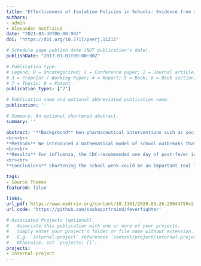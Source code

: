 ```yaml
---
title: "Effectiveness of Isolation Policies in Schools: Evidence from a Mathematical Model of Influenza and COVID-19"
authors:
- admin
- Alexander Gutfraind
date: "2021-03-30T00:00:00Z"
doi: "https://doi.org/10.7717/peerj.11211"

# Schedule page publish date (NOT publication's date).
publishDate: "2017-01-01T00:00:00Z"

# Publication type.
# Legend: 0 = Uncategorized; 1 = Conference paper; 2 = Journal article;
# 3 = Preprint / Working Paper; 4 = Report; 5 = Book; 6 = Book section;
# 7 = Thesis; 8 = Patent
publication_types: ["2"]

# Publication name and optional abbreviated publication name.
publication: ''

# Summary. An optional shortened abstract.
summary: ''

abstract: "**Background** Non-pharmaceutical interventions such as social distancing, school closures and travel restrictions are often implemented to control outbreaks of infectious diseases. For influenza in schools, the Center of Disease Control (CDC) recommends that febrile students remain isolated at home until they have been fever-free for at least one day and a related policy is recommended for SARS-CoV2 (COVID-19). Other authors proposed using a school week of four or fewer days of in-person instruction for all students to reduce transmission. However, there is limited evidence supporting the effectiveness of these interventions.
<br><br>
**Methods** We introduced a mathematical model of school outbreaks that considers both intervention methods. Our model accounts for the school structure and schedule, as well as the time-progression of fever symptoms and viral shedding. The model was validated on outbreaks of seasonal and pandemic influenza and COVID-19 in schools. It was then used to estimate the outbreak curves and the proportion of the population infected (attack rate) under the proposed interventions.
<br><br>
**Results** For influenza, the CDC-recommended one day of post-fever isolation can reduce the attack rate by a median (interquartile range) of 29 (13 - 59)%. With two days of post-fever isolation the attack rate could be reduced by 70 (55 - 85)%. Alternatively, shortening the school week to four and three days reduces the attack rate by 73 (64 - 88)% and 93 (91 - 97)%, respectively. For COVID-19, application of post-fever isolation policy was found to be less effective and reduced the attack rate by 10 (5 - 17)% for a two-day isolation policy and by 14 (5 - 26)% for 14 days. A four-day school week would reduce the median attack rate in a COVID-19 outbreak by 57 (52 - 64)%, while a three-day school week would reduce it by 81 (79 - 83)%. In both infections, shortening the school week significantly reduced the duration of outbreaks.
<br><br>
**Conclusions** Shortening the school week could be an important tool for controlling influenza and COVID-19 in schools and similar settings. Additionally, the CDC-recommended post-fever isolation policy for influenza could be enhanced by requiring two days of isolation instead of one."

tags:
- Source Themes
featured: false

links:
url_pdf: https://www.medrxiv.org/content/10.1101/2020.03.26.20044750v2.full.pdf
url_code: 'https://github.com/sashagutfraind/feverfighter'

# Associated Projects (optional).
#   Associate this publication with one or more of your projects.
#   Simply enter your project's folder or file name without extension.
#   E.g. `internal-project` references `content/project/internal-project/index.md`.
#   Otherwise, set `projects: []`.
projects:
- internal-project
---
```

